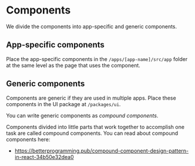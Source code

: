 # Components

We divide the components into app-specific and generic components.

## App-specific components

Place the app-specific components in the `/apps/[app-name]/src/app` folder at the same level as the page that uses the component.

## Generic components

Components are generic if they are used in multiple apps. Place these components in the UI package at `/packages/ui`.

You can write generic components as *compound components*.

Components divided into little parts that work together to accomplish one task are called compound components. You can read about compound components here:

- https://betterprogramming.pub/compound-component-design-pattern-in-react-34b50e32dea0
